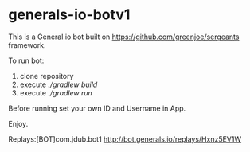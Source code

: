 # generals-io-botv1


This is a General.io bot built on https://github.com/greenjoe/sergeants framework.

To run bot:
1.  clone repository
2.  execute _./gradlew build_
3.  execute _./gradlew run_

Before running set your own ID and Username in App.

Enjoy.


Replays:[BOT]com.jdub.bot1
http://bot.generals.io/replays/Hxnz5EV1W
